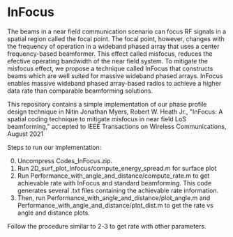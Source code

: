 # InFocus

The beams in a near field communication scenario can focus RF signals in a spatial region called the focal point. 
The focal point, however, changes with the frequency of operation in a wideband phased array that uses a center 
frequency-based beamformer. This effect called misfocus, reduces the efective operating bandwidth of the near field system. 
To mitigate the misfocus effect, we propose a technique called InFocus that constructs beams which are well suited for massive wideband phased arrays. 
InFocus enables massive wideband phased array-based radios to achieve a higher data rate than comparable beamforming solutions.

This repository contains a simple implementation of our phase profile design technique in Nitin Jonathan Myers, Robert W. Heath Jr., "InFocus: A spatial coding technique to mitigate misfocus in near field LoS beamforming," accepted to IEEE Transactions on Wireless Communications, August 2021

Steps to run our implementation:

0) Uncompress Codes_InFocus.zip.
1) Run 2D_surf_plot_Infocus/compute_energy_spread.m for surface plot
2) Run Performance_with_angle_and_distance/compute_rate.m to get achievable rate with InFocus and standard beamforming. This code generates several .txt files containing the achievable rate information.
3) Then, run Performance_with_angle_and_distance/plot_angle.m and Performance_with_angle_and_distance/plot_dist.m to get the rate vs angle and distance plots.

Follow the procedure similar to 2-3 to get rate with other parameters.


